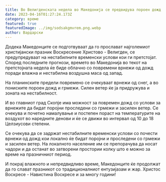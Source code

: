 ```yaml
---
title: Во Велигденската недела во Македонија се предвидува пороен дожд и грмежи
date: 2023-04-16T01:27:24.173Z
category: време
featured: true
featuredImage: ../img/sodsakgmvrem.png.webp
author: Вардарски
---
```


Додека Македонците се подготвуваат да го прослават најголемиот христијански празник Воскресение Христово - Велигден, се предупредуваат на нестабилните временски услови кои ги претстојат. Според последните прогнози, времето во Македонија во текот на претстојната недела ќе биде облачно со повремени врнежи од дожд поради влажна и нестабилна воздушна маса од запад.

На планинските предели повремено се очекуваат врнежи од снег, а во пониските пороен дожд и грмежи. Силен ветер ќе ја придружува и зоната на нестабилност.

И во главниот град Скопје има можност за повремен дожд со услови за врнежите да бидат поројни проследени со грмежи и засилен ветер. Се очекува и почетно намалување и постепен пораст на температурите на воздухот во наредните денови и ќе се движи во интервал од 10 до 18 Целзиусови степени.

Се очекува да се задржат нестабилните временски услови со почести врнежи од дожд кои локално ќе бидат поројни и проследени со грмежи и засилен ветер. На локалното население им се препорачува да носат чадори и да останат во затворени простории колку што е можно за време на празничниот период.

И покрај влажното и непредвидливо време, Македонците ќе продолжат да го слават празникот со традиционалниот ентузијазам и жар. Христос Воскресе - Навистина Воскресе и за многу години!
